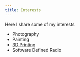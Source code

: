 ```yaml
---
title: Interests
---
```


Here I share some of my interests

- Photography
- Painting
- [3D Printing](3d_printing\title_page.md)
- Software Defined Radio
